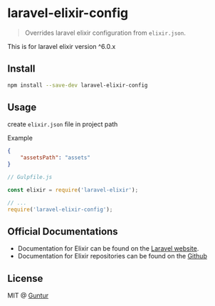 # laravel-elixir-config

> Overrides laravel elixir configuration from `elixir.json`.


This is for laravel elixir version ^6.0.x

## Install

``` bash
npm install --save-dev laravel-elixir-config
```

## Usage

create `elixir.json` file in project path

Example

``` json
{
    "assetsPath": "assets"
}
```


``` js
// Gulpfile.js

const elixir = require('laravel-elixir');

// ...
require('laravel-elixir-config');
```

## Official Documentations

- Documentation for Elixir can be found on the [Laravel website](http://laravel.com/docs/elixir).
- Documentation for Elixir repositories can be found on the [Github](https://github.com/laravel/elixir)


## License

MIT @ [Guntur](guntur.starmediateknik.com)
